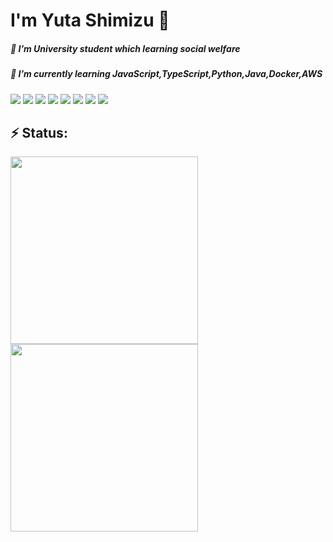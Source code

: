 # I'm Yuta Shimizu 👋

<!--
**shimizuyuta/shimizuyuta** is a ✨ _special_ ✨ repository because its `README.md` (this file) appears on your GitHub profile.

Here are some ideas to get you started:

- 👯 I’m looking to collaborate on ...
- 🤔 I’m looking for help with ...
- 💬 Ask me about ...
- 📫 How to reach me: ...
- 😄 Pronouns: ...

-->


##### 🔭 I’m University student which learning social welfare   
##### 🌱 I’m currently learning JavaScript,TypeScript,Python,Java,Docker,AWS  

<p>
<img src="https://img.shields.io/badge/-Javascript-F7DF1E.svg?logo=javascript&style=plastic">
<img src="https://img.shields.io/badge/-Typescript-007ACC.svg?logo=typescript&style=plastic">
<img src="https://img.shields.io/badge/-Vue.js-4FC08D.svg?logo=vue.js&style=plastic">
<img src="https://img.shields.io/badge/-React-61DAFB.svg?logo=react&style=plastic">
<img src="https://img.shields.io/badge/-Python-3776AB.svg?logo=python&style=plastic">
<img src="https://img.shields.io/badge/-Java-007396.svg?logo=java&style=plastic">
<img src="https://img.shields.io/badge/-Docker-1488C6.svg?logo=docker&style=plastic">
<img src="https://img.shields.io/badge/-Amazon%20aws-232F3E.svg?logo=amazon-aws&style=plastic">
</p>
  
## ⚡ Status: 

<a href="https://github.com/anuraghazra/github-readme-stats">
  <img align="left" height="300" src="https://github-readme-stats.vercel.app/api?username=shimizuyuta&count_private=true&show_icons=true&theme=aura_dark" />

<a href="https://github.com/anuraghazra/github-readme-stats">
  <img align="left" height="300" src="https://github-readme-stats.vercel.app/api/top-langs/?username=shimizuyuta&count_private=true&theme=aura_dark&layout=compact" />

